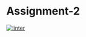 # Assignment-2 
 [![linter](https://github.com/A-Land/Assignment-2/workflows/linter/badge.svg)](https://github.com/marketplace/actions/super-linter)  
